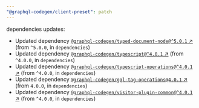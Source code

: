 ```yaml
---
"@graphql-codegen/client-preset": patch
---
```

dependencies updates:
  - Updated dependency [`@graphql-codegen/typed-document-node@^5.0.1` ↗︎](https://www.npmjs.com/package/@graphql-codegen/typed-document-node/v/5.0.1) (from `^5.0.0`, in `dependencies`)
  - Updated dependency [`@graphql-codegen/typescript@^4.0.1` ↗︎](https://www.npmjs.com/package/@graphql-codegen/typescript/v/4.0.1) (from `^4.0.0`, in `dependencies`)
  - Updated dependency [`@graphql-codegen/typescript-operations@^4.0.1` ↗︎](https://www.npmjs.com/package/@graphql-codegen/typescript-operations/v/4.0.1) (from `^4.0.0`, in `dependencies`)
  - Updated dependency [`@graphql-codegen/gql-tag-operations@4.0.1` ↗︎](https://www.npmjs.com/package/@graphql-codegen/gql-tag-operations/v/4.0.1) (from `4.0.0`, in `dependencies`)
  - Updated dependency [`@graphql-codegen/visitor-plugin-common@^4.0.1` ↗︎](https://www.npmjs.com/package/@graphql-codegen/visitor-plugin-common/v/4.0.1) (from `^4.0.0`, in `dependencies`)

